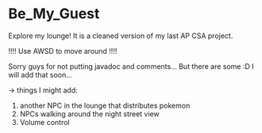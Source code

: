 # Be_My_Guest
Explore my lounge! 
It is a cleaned version of my last AP CSA project. 

!!!! Use AWSD to move around !!!!

Sorry guys for not putting javadoc and comments... But there are some :D 
I will add that soon...

-> things I might add:
 1) another NPC in the lounge that distributes pokemon
 2) NPCs walking around the night street view
 3) Volume control 
 
